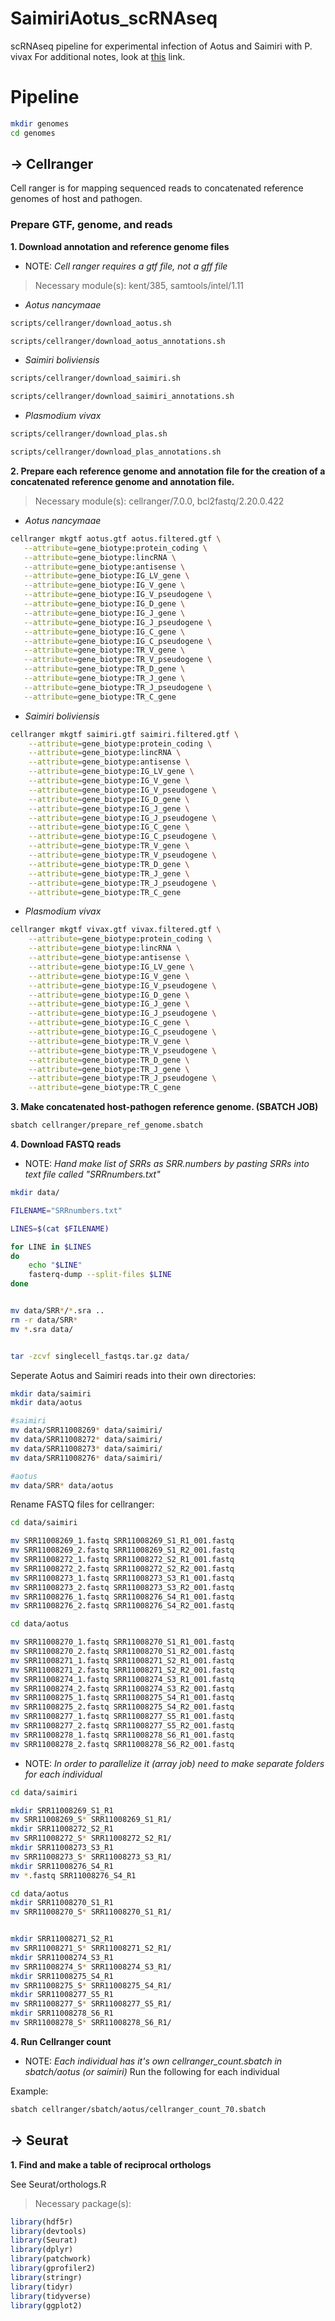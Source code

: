 # SaimiriAotus_scRNAseq
scRNAseq pipeline for experimental infection of Aotus and Saimiri with P. vivax
For additional notes, look at [this](https://bioinformaticsworkbook.org/dataAnalysis/RNA-Seq/Single_Cell_RNAseq/Chromium_Cell_Ranger.html#gsc.tab=0) link.


# Pipeline

```bash
mkdir genomes
cd genomes
```

## -> Cellranger
Cell ranger is for mapping sequenced reads to concatenated reference genomes of host and pathogen.
###  Prepare GTF, genome, and reads

**1. Download annotation and reference genome files** 
   + NOTE: *Cell ranger requires a gtf file, not a gff file* 
> Necessary module(s): kent/385, samtools/intel/1.11

  * _Aotus nancymaae_

```bash
scripts/cellranger/download_aotus.sh
```
```bash
scripts/cellranger/download_aotus_annotations.sh
```

  * _Saimiri boliviensis_
  
```bash
scripts/cellranger/download_saimiri.sh
```
```bash
scripts/cellranger/download_saimiri_annotations.sh
```

  * _Plasmodium vivax_
  
```bash
scripts/cellranger/download_plas.sh
```
```bash
scripts/cellranger/download_plas_annotations.sh
```

**2. Prepare each reference genome and annotation file for the creation of a concatenated reference genome and annotation file.** 
> Necessary module(s): cellranger/7.0.0, bcl2fastq/2.20.0.422

  * _Aotus nancymaae_
 
 ```bash
cellranger mkgtf aotus.gtf aotus.filtered.gtf \
    --attribute=gene_biotype:protein_coding \
    --attribute=gene_biotype:lincRNA \
    --attribute=gene_biotype:antisense \
    --attribute=gene_biotype:IG_LV_gene \
    --attribute=gene_biotype:IG_V_gene \
    --attribute=gene_biotype:IG_V_pseudogene \
    --attribute=gene_biotype:IG_D_gene \
    --attribute=gene_biotype:IG_J_gene \
    --attribute=gene_biotype:IG_J_pseudogene \
    --attribute=gene_biotype:IG_C_gene \
    --attribute=gene_biotype:IG_C_pseudogene \
    --attribute=gene_biotype:TR_V_gene \
    --attribute=gene_biotype:TR_V_pseudogene \
    --attribute=gene_biotype:TR_D_gene \
    --attribute=gene_biotype:TR_J_gene \
    --attribute=gene_biotype:TR_J_pseudogene \
    --attribute=gene_biotype:TR_C_gene
```

  * _Saimiri boliviensis_
  
```bash
cellranger mkgtf saimiri.gtf saimiri.filtered.gtf \
    --attribute=gene_biotype:protein_coding \
    --attribute=gene_biotype:lincRNA \
    --attribute=gene_biotype:antisense \
    --attribute=gene_biotype:IG_LV_gene \
    --attribute=gene_biotype:IG_V_gene \
    --attribute=gene_biotype:IG_V_pseudogene \
    --attribute=gene_biotype:IG_D_gene \
    --attribute=gene_biotype:IG_J_gene \
    --attribute=gene_biotype:IG_J_pseudogene \
    --attribute=gene_biotype:IG_C_gene \
    --attribute=gene_biotype:IG_C_pseudogene \
    --attribute=gene_biotype:TR_V_gene \
    --attribute=gene_biotype:TR_V_pseudogene \
    --attribute=gene_biotype:TR_D_gene \
    --attribute=gene_biotype:TR_J_gene \
    --attribute=gene_biotype:TR_J_pseudogene \
    --attribute=gene_biotype:TR_C_gene
```

  * _Plasmodium vivax_

```bash
cellranger mkgtf vivax.gtf vivax.filtered.gtf \
    --attribute=gene_biotype:protein_coding \
    --attribute=gene_biotype:lincRNA \
    --attribute=gene_biotype:antisense \
    --attribute=gene_biotype:IG_LV_gene \
    --attribute=gene_biotype:IG_V_gene \
    --attribute=gene_biotype:IG_V_pseudogene \
    --attribute=gene_biotype:IG_D_gene \
    --attribute=gene_biotype:IG_J_gene \
    --attribute=gene_biotype:IG_J_pseudogene \
    --attribute=gene_biotype:IG_C_gene \
    --attribute=gene_biotype:IG_C_pseudogene \
    --attribute=gene_biotype:TR_V_gene \
    --attribute=gene_biotype:TR_V_pseudogene \
    --attribute=gene_biotype:TR_D_gene \
    --attribute=gene_biotype:TR_J_gene \
    --attribute=gene_biotype:TR_J_pseudogene \
    --attribute=gene_biotype:TR_C_gene
```

**3. Make concatenated host-pathogen reference genome. (SBATCH JOB)** 

```bash
sbatch cellranger/prepare_ref_genome.sbatch
```

**4. Download FASTQ reads**
+ NOTE: *Hand make list of SRRs as SRR.numbers by pasting SRRs into text file called "SRRnumbers.txt"*

```bash
mkdir data/

FILENAME="SRRnumbers.txt"

LINES=$(cat $FILENAME)

for LINE in $LINES
do
    echo "$LINE"
    fasterq-dump --split-files $LINE
done


mv data/SRR*/*.sra ..
rm -r data/SRR*
mv *.sra data/


tar -zcvf singlecell_fastqs.tar.gz data/
```
Seperate Aotus and Saimiri reads into their own directories:

```bash
mkdir data/saimiri
mkdir data/aotus

#saimiri
mv data/SRR11008269* data/saimiri/
mv data/SRR11008272* data/saimiri/
mv data/SRR11008273* data/saimiri/
mv data/SRR11008276* data/saimiri/

#aotus
mv data/SRR* data/aotus
```
Rename FASTQ files for cellranger:

```bash
cd data/saimiri

mv SRR11008269_1.fastq SRR11008269_S1_R1_001.fastq 
mv SRR11008269_2.fastq SRR11008269_S1_R2_001.fastq
mv SRR11008272_1.fastq SRR11008272_S2_R1_001.fastq
mv SRR11008272_2.fastq SRR11008272_S2_R2_001.fastq
mv SRR11008273_1.fastq SRR11008273_S3_R1_001.fastq
mv SRR11008273_2.fastq SRR11008273_S3_R2_001.fastq
mv SRR11008276_1.fastq SRR11008276_S4_R1_001.fastq
mv SRR11008276_2.fastq SRR11008276_S4_R2_001.fastq

cd data/aotus

mv SRR11008270_1.fastq SRR11008270_S1_R1_001.fastq
mv SRR11008270_2.fastq SRR11008270_S1_R2_001.fastq
mv SRR11008271_1.fastq SRR11008271_S2_R1_001.fastq
mv SRR11008271_2.fastq SRR11008271_S2_R2_001.fastq
mv SRR11008274_1.fastq SRR11008274_S3_R1_001.fastq
mv SRR11008274_2.fastq SRR11008274_S3_R2_001.fastq
mv SRR11008275_1.fastq SRR11008275_S4_R1_001.fastq
mv SRR11008275_2.fastq SRR11008275_S4_R2_001.fastq
mv SRR11008277_1.fastq SRR11008277_S5_R1_001.fastq
mv SRR11008277_2.fastq SRR11008277_S5_R2_001.fastq
mv SRR11008278_1.fastq SRR11008278_S6_R1_001.fastq
mv SRR11008278_2.fastq SRR11008278_S6_R2_001.fastq
```
+ NOTE: *In order to parallelize it (array job) need to make separate folders for each individual*

```bash
cd data/saimiri

mkdir SRR11008269_S1_R1
mv SRR11008269_S* SRR11008269_S1_R1/
mkdir SRR11008272_S2_R1
mv SRR11008272_S* SRR11008272_S2_R1/
mkdir SRR11008273_S3_R1
mv SRR11008273_S* SRR11008273_S3_R1/
mkdir SRR11008276_S4_R1
mv *.fastq SRR11008276_S4_R1

cd data/aotus
mkdir SRR11008270_S1_R1
mv SRR11008270_S* SRR11008270_S1_R1/


mkdir SRR11008271_S2_R1
mv SRR11008271_S* SRR11008271_S2_R1/
mkdir SRR11008274_S3_R1
mv SRR11008274_S* SRR11008274_S3_R1/
mkdir SRR11008275_S4_R1
mv SRR11008275_S* SRR11008275_S4_R1/
mkdir SRR11008277_S5_R1
mv SRR11008277_S* SRR11008277_S5_R1/
mkdir SRR11008278_S6_R1
mv SRR11008278_S* SRR11008278_S6_R1/
```

**4. Run Cellranger count**

+ NOTE: *Each individual has it's own cellranger_count.sbatch in sbatch/aotus  (or saimiri)*
Run the following for each individual

Example:
```bash
sbatch cellranger/sbatch/aotus/cellranger_count_70.sbatch
```

## -> Seurat

**1. Find and make a table of reciprocal orthologs**

See Seurat/orthologs.R
> Necessary package(s): 

```R
library(hdf5r)
library(devtools)
library(Seurat)
library(dplyr)
library(patchwork)
library(gprofiler2)
library(stringr)
library(tidyr)
library(tidyverse)
library(ggplot2)
```


